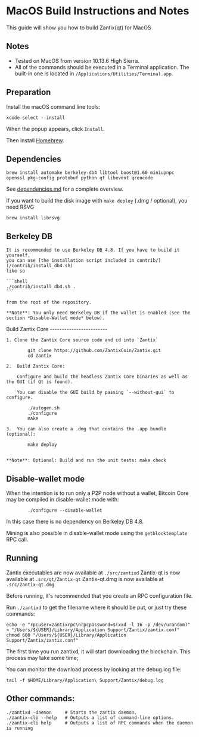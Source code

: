 MacOS Build Instructions and Notes
====================================
This guide will show you how to build Zantix(qt) for MacOS

Notes
-----
* Tested on MacOS from version 10.13.6 High Sierra.
* All of the commands should be executed in a Terminal application. The
built-in one is located in `/Applications/Utilities/Terminal.app`.

Preparation
-----------
Install the macOS command line tools:

`xcode-select --install`

When the popup appears, click `Install`.

Then install [Homebrew](https://brew.sh).

Dependencies
----------------------

    brew install automake berkeley-db4 libtool boost@1.60 miniupnpc openssl pkg-config protobuf python qt libevent qrencode

See [dependencies.md](dependencies.md) for a complete overview.

If you want to build the disk image with `make deploy` (.dmg / optional), you need RSVG

    brew install librsvg

Berkeley DB
-----------
    It is recommended to use Berkeley DB 4.8. If you have to build it yourself,
    you can use [the installation script included in contrib/](/contrib/install_db4.sh)
    like so

    ```shell
    ./contrib/install_db4.sh .
    ```

    from the root of the repository.

    **Note**: You only need Berkeley DB if the wallet is enabled (see the section *Disable-Wallet mode* below).

Build Zantix Core
    ------------------------

    1. Clone the Zantix Core source code and cd into `Zantix`

            git clone https://github.com/ZantixCoin/Zantix.git
            cd Zantix

    2.  Build Zantix Core:

        Configure and build the headless Zantix Core binaries as well as the GUI (if Qt is found).

        You can disable the GUI build by passing `--without-gui` to configure.

            ./autogen.sh
            ./configure
            make

    3.  You can also create a .dmg that contains the .app bundle (optional):

            make deploy


    **Note**: Optional: Build and run the unit tests: make check

Disable-wallet mode
--------------------
When the intention is to run only a P2P node without a wallet, Bitcoin Core may be compiled in
disable-wallet mode with:

            ./configure --disable-wallet

In this case there is no dependency on Berkeley DB 4.8.

Mining is also possible in disable-wallet mode using the `getblocktemplate` RPC call.

Running
-------
Zantix executables are now available at `./src/zantixd`
Zantix-qt is now available at `.src/qt/Zantix-qt`
Zantix-qt.dmg is now available at `.src/Zantix-qt.dmg`

Before running, it's recommended that you create an RPC configuration file.

Run `./zantixd` to get the filename where it should be put, or just try these
commands:

    echo -e "rpcuser=zantixrpc\nrpcpassword=$(xxd -l 16 -p /dev/urandom)" > "/Users/${USER}/Library/Application Support/Zantix/zantix.conf"
    chmod 600 "/Users/${USER}/Library/Application Support/Zantix/zantix.conf"

The first time you run zantixd, it will start downloading the blockchain. This process may take some time;

You can monitor the download process by looking at the debug.log file:

    tail -f $HOME/Library/Application\ Support/Zantix/debug.log

Other commands:
-------

    ./zantixd -daemon     # Starts the zantix daemon.
    ./zantix-cli --help   # Outputs a list of command-line options.
    ./zantix-cli help     # Outputs a list of RPC commands when the daemon is running
